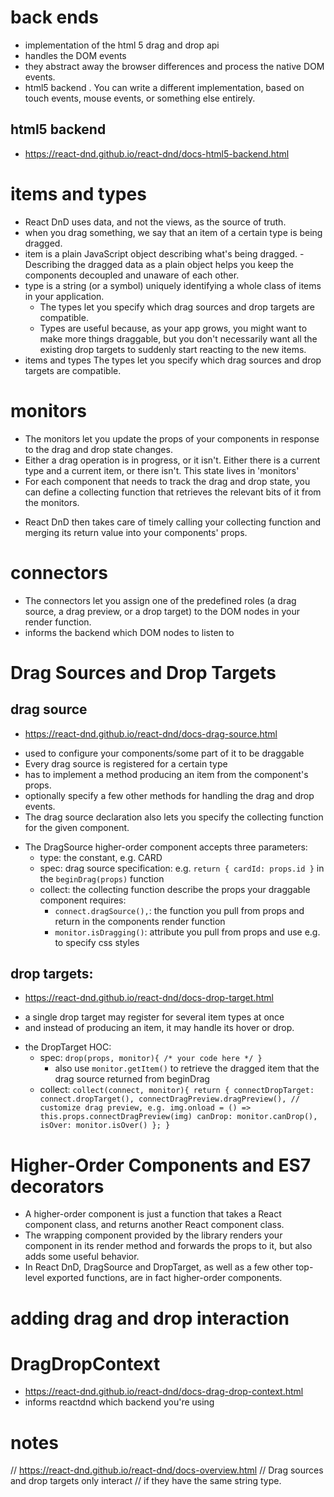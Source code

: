 # back ends
  - implementation of the html 5 drag and drop api
  - handles the DOM events
  - they abstract away the browser differences and process the native DOM events.
  - html5 backend . You can write a different implementation, based on touch events, mouse events, or something else entirely.
## html5 backend
  - https://react-dnd.github.io/react-dnd/docs-html5-backend.html

# items and types
  -  React DnD uses data, and not the views, as the source of truth.
  - when you drag something, we say that an item of a certain type is being dragged.
  -  item is a plain JavaScript object describing what's being dragged.
    -  Describing the dragged data as a plain object helps you keep the components decoupled and unaware of each other.
  - type is a string (or a symbol) uniquely identifying a whole class of items in your application.
    +  The types let you specify which drag sources and drop targets are compatible.
    + Types are useful because, as your app grows, you might want to make more things draggable, but you don't necessarily want all the existing drop targets to suddenly start reacting to the new items.
  - items and types The types let you specify which drag sources and drop targets are compatible.

# monitors
 -  The monitors let you update the props of your components in response to the drag and drop state changes.
 -  Either a drag operation is in progress, or it isn't. Either there is a current type and a current item, or there isn't. This state lives in 'monitors'
 - For each component that needs to track the drag and drop state, you can define a collecting function that retrieves the relevant bits of it from the monitors.
  + React DnD then takes care of timely calling your collecting function and merging its return value into your components' props.

# connectors
  - The connectors let you assign one of the predefined roles (a drag source, a drag preview, or a drop target) to the DOM nodes in your render function.
  - informs the backend which DOM nodes to listen to

# Drag Sources and Drop Targets
## drag source
  - https://react-dnd.github.io/react-dnd/docs-drag-source.html
  + used to configure your components/some part of it to be draggable
  + Every drag source is registered for a certain type
  + has to implement a method producing an item from the component's props.
  + optionally specify a few other methods for handling the drag and drop events.
  + The drag source declaration also lets you specify the collecting function for the given component.
  - The DragSource higher-order component accepts three parameters:
    + type: the constant, e.g. CARD
    + spec: drag source specification: e.g. `return { cardId: props.id }` in the `beginDrag(props)` function
    + collect: the collecting function describe the props your draggable component requires:
      - `connect.dragSource(),`: the function you pull from props and return in the components render function
      - `monitor.isDragging()`: attribute you pull from props and use e.g. to specify css styles

## drop targets:
  - https://react-dnd.github.io/react-dnd/docs-drop-target.html
  + a single drop target may register for several item types at once
  + and instead of producing an item, it may handle its hover or drop.
  - the DropTarget HOC:
    + spec: `drop(props, monitor){ /* your code here */ }`
      - also use `monitor.getItem()` to retrieve the dragged item that the drag source returned from beginDrag
    + collect:
      `collect(connect, monitor){
        return {
            connectDropTarget: connect.dropTarget(),
            connectDragPreview.dragPreview(), // customize drag preview, e.g. img.onload = () => this.props.connectDragPreview(img)
            canDrop: monitor.canDrop(),
            isOver: monitor.isOver()
          };
      }`


# Higher-Order Components and ES7 decorators
  - A higher-order component is just a function that takes a React component class, and returns another React component class.
  - The wrapping component provided by the library renders your component in its render method and forwards the props to it, but also adds some useful behavior.
  - In React DnD, DragSource and DropTarget, as well as a few other top-level exported functions, are in fact higher-order components.

# adding drag and drop interaction

# DragDropContext
  - https://react-dnd.github.io/react-dnd/docs-drag-drop-context.html
  - informs reactdnd which backend you're using



# notes
// https://react-dnd.github.io/react-dnd/docs-overview.html
// Drag sources and drop targets only interact
// if they have the same string type.
